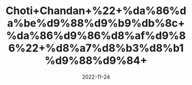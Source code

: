 ---
title: 'Choti+Chandan+%22+%da%86%da%be%d9%88%d9%b9%db%8c+%da%86%d9%86%d8%af%d9%86%22+%d8%a7%d8%b3%d8%b1%d9%88%d9%84+'
date: '2022-11-24' 
metatag: '' 
inventory: '0' 
draft: false 
# meta description 
shortDescripton: 'Asrol%22+Choti+chandan+benefits+Chewing+on+Indian+snakeroot+can+effectively+lowered+blood+pressure+by+dilating+the+blood+vessels+and+relieving+strain'
description: 'Herbs+%d8%ac%da%91%db%8c+%d8%a8%d9%88%d9%b9%db%8c'
longdescription: ''
tags: ''
brand: ''
subCategory: ''
unit: '50 gm-Pk'
sellCount: '0'
featured: False
# product Price
price: '100.0'
# Product Short Description
shortDescription: 'Asrol%22+Choti+chandan+benefits+Chewing+on+Indian+snakeroot+can+effectively+lowered+blood+pressure+by+dilating+the+blood+vessels+and+relieving+strain'
productID: '3839593E-9B2A-ED11-9968-005056B3A416'
type: 'products'
category: 'Herbs+%d8%ac%da%91%db%8c+%d8%a8%d9%88%d9%b9%db%8c' 
thumnailproduct: 'https://eraconnect.blob.core.windows.net/product-images/aminsaddiquidawakhana/3839593E-9B2A-ED11-9968-005056B3A416.webp' 
images:
  - image: 'https://eraconnect.blob.core.windows.net/product-images/aminsaddiquidawakhana/3839593E-9B2A-ED11-9968-005056B3A416.webp'  
Variants:
---
